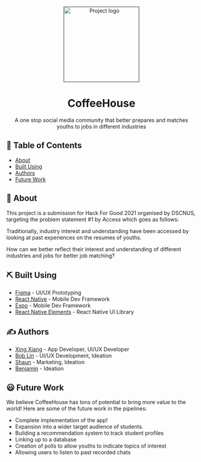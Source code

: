 <p align="center">
  <a href="" rel="noopener">
 <img width=200px height=200px src="https://i.ibb.co/2W8KcZB/logo-nowords.png"alt="Project logo"></a>
</p>

<h1 align="center">CoffeeHouse</h1>

<p align="center"> A one stop social media community that better prepares and matches youths to jobs in different industries
    <br> 
</p>

## 📝 Table of Contents

- [About](#about)
- [Built Using](#built_using)
- [Authors](#authors)
- [Future Work](#future_work)

## 🧐 About <a name = "about"></a>

This project is a submission for Hack For Good 2021 organised by DSCNUS, targeting the problem statement #1 by Access which goes as follows:

Traditionally, industry interest and understanding have been accessed by looking at past experiences on the resumes of youths. 

How can we better reflect their interest and understanding of different industries and jobs for better job matching?
## ⛏️ Built Using <a name = "built_using"></a>

- [Figma](https://figma.com) - UI/UX Prototyping
- [React Native](https://reactnative.dev/) - Mobile Dev Framework
- [Expo](https://expo.io) - Mobile Dev Framework
- [React Native Elements](https://reactnativelements.com/) - React Native UI Library

## ✍️ Authors <a name = "authors"></a>

- [Xing Xiang](https://github.com/kingstarfly) - App Developer, UI/UX Developer
- [Bob Lin](https://github.com/kingstarfly) - UI/UX Development, Ideation
- [Shaun](https://www.linkedin.com/in/shaun-tieon-61756717a/) - Marketing, Ideation
- [Benjamin](https://github.com/Benjamintdk) - Ideation

## 😃 Future Work <a name = "future_work"></a>
We believe CoffeeHouse has tons of potential to bring more value to the world! Here are some of the future work in the pipelines:
- Complete implementation of the app!
- Expansion into a wider target audience of students.
- Building a recommendation system to track student profiles
- Linking up to a database
- Creation of polls to allow youths to indicate topics of interest
- Allowing users to listen to past recorded chats